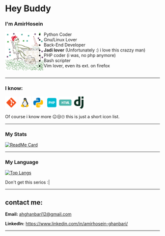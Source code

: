 # Hey Buddy

### I'm AmirHosein

<img align="left" src="notMe.jpg" width="25%"/>

- Python Coder
- Gnu/Linux Lover
- Back-End Developer
- **Jadi lover** (Unfortunately :) i love this crazzy man)
- PHP coder (i was, no php anymore)
- Bash scripter
- Vim lover, even its ext. on firefox
  <br>
  <br>

<hr>

### I know:

<p align="left">

<img src="static/icon/git.png" alt="git" width="40" height="40"/>
<img src="static/icon/linux.png" alt="linux" width="40" height="40"/>
<img src="static/icon/python.png" alt="python" width="40" height="40"/>

<img src="static/icon/php.png" alt="php" width="40" height="40"/>
<img src="static/icon/html.png" alt="html" width="40" height="40"/>
<img src="static/icon/dj.png" alt="html" width="40" height="40"/>

Of course i know more :neutral_face::unamused::roll_eyes: this is just a short icon list.

</p>

<hr>

### My Stats

[![ReadMe Card](https://github-readme-stats.vercel.app/api?username=ahghanbari&show_icons=true)](https://github.com/ahghanbari)

<hr>

### My Language

[![Top Langs](https://github-readme-stats.vercel.app/api/top-langs/?username=ahghanbari&layout=compact)](https://github.com/ahghanbari)

Don't get this serios :|

<hr>

## contact me:
<b>Email:</b> ‫‪ahghanbari12@gmail.com

<b>LinkedIn:</b> https://www.linkedin.com/in/amirhosein-ghanbari/

<hr>
